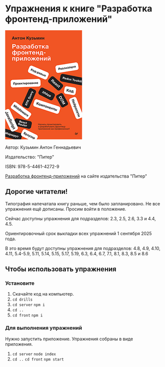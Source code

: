 # Упражнения к книге "Разработка фронтенд-приложений"
![Изображение](44614272.jpg "Разработка фронтенд-приложений")

Автор: Кузьмин Антон Геннадьевич

Издательство: "Питер"

ISBN: 978-5-4461-4272-9 

[Разработка фронтенд-приложений](https://www.piter.com/collection/new/product/razrabotka-frontend-prilozheniy "Разработка фронтенд-приложений") на сайте издательства "Питер"

## Дорогие читатели!
Типография напечатала книгу раньше, чем было запланировано. Не все упражнения ещё дописаны. Просим войти в положение. 

Сейчас доступны упражнения для подразделов: 2.3, 2.5, 2.6, 3.3 и 4.4, 4.5.

Ориентировочный срок выкладки всех упражнений 1 сентября 2025 года. 

В это время будут доступны упражнения для подразделов: 4.8, 4.9, 4.10, 4.11, 5.4-5.9, 5.11, 5.14, 5.15, 5.17, 5.19, 6.3, 6.4, 6.7, 7.1, 8.1, 8.3, 8.5 и 8.6

## Чтобы использовать упражнения
### Установите
1. Скачайте код на компьютер.
2. ```cd drills```
3. ```cd server``` ```npm i```
4. ```cd ..```
5. ```cd front``` ```npm i```

### Для выполнения упражнений
Нужно запустить приложение. Упражнения собраны в виде приложения. 
1. ```cd server``` ```node index```
2. ```cd ..``` ```cd front``` ```npm start```
